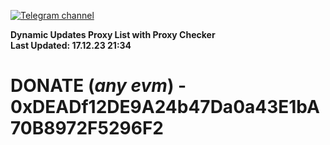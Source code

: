 [![Telegram channel](https://img.shields.io/endpoint?url=https://runkit.io/damiankrawczyk/telegram-badge/branches/master?url=https://t.me/n4z4v0d)](https://t.me/n4z4v0d) 

**Dynamic Updates Proxy List with Proxy Checker**  
**Last Updated: 17.12.23 21:34**

# DONATE (_any evm_) - 0xDEADf12DE9A24b47Da0a43E1bA70B8972F5296F2
